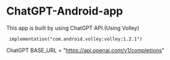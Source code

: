 # ChatGPT-Android-app
This app is built by using ChatGPT API.(Using Volley)

     implementation("com.android.volley:volley:1.2.1")
     
 ChatGPT BASE_URL = "https://api.openai.com/v1/completions"
